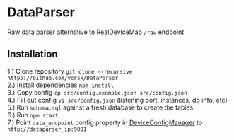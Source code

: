 # DataParser  

Raw data parser alternative to [RealDeviceMap](https://github.com/RealDeviceMap/RealDeviceMap) `/raw` endpoint  

## Installation  
1.) Clone repository `git clone --recursive https://github.com/versx/DataParser`  
2.) Install dependencies `npm install`  
3.) Copy config `cp src/config.example.json src/config.json`  
4.) Fill out config `vi src/config.json` (listening port, instances, db info, etc)  
5.) Run `schema.sql` against a fresh database to create the tables  
6.) Run `npm start`  
7.) Point `data_endpoint` config property in [DeviceConfigManager](https://github.com/versx/DeviceConfigManager) to `http://dataparser_ip:9001`  
